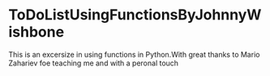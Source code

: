 # ToDoListUsingFunctionsByJohnnyWishbone
This is an excersize in using functions in Python.With great thanks to Mario Zahariev foe teaching me and with a peronal touch
